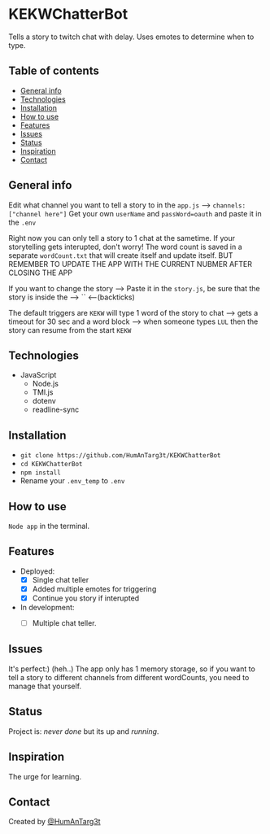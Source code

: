 # KEKWChatterBot 
 Tells a story to twitch chat with delay.
 Uses emotes to determine when to type.
 
## Table of contents
* [General info](#general-info)
* [Technologies](#technologies)
* [Installation](#Installation)
* [How to use](#How-to-use)
* [Features](#features)
* [Issues](#issues)
* [Status](#status)
* [Inspiration](#inspiration)
* [Contact](#contact)
 
## General info
Edit what channel you want to tell a story to in the `app.js` --> `channels: ["channel here"]`
Get your own `userName` and `passWord=oauth` and paste it in the `.env`

Right now you can only tell a story to 1 chat at the sametime.
If your storytelling gets interupted, don't worry!
The word count is saved in a separate `wordCount.txt` that will create itself and update itself. BUT REMEMBER TO UPDATE THE APP WITH THE CURRENT NUBMER AFTER CLOSING THE APP

If you want to change the story --> Paste it in the `story.js`, be sure that the story is inside the   --> `` <--(backticks)

The default triggers are `KEKW` will type 1 word of the story to chat --> gets a timeout for 30 sec and a word block --> when someone types `LUL` then the story can resume from the start `KEKW`

## Technologies
* JavaScript 
     * Node.js
     * TMI.js
     * dotenv
     * readline-sync


 
## Installation
* `git clone https://github.com/HumAnTarg3t/KEKWChatterBot`
* `cd KEKWChatterBot`
* `npm install`
* Rename your `.env_temp` to `.env`
 
## How to use
`Node app` in the terminal.

 
## Features
* Deployed:
     * [X] Single chat teller
     * [X] Added multiple emotes for triggering
     * [X] Continue you story if interupted

* In development:
     * [ ] Multiple chat teller.
     
  

 
## Issues
It's perfect:) (heh..)
The app only has 1 memory storage, so if you want to tell a story to different channels from different wordCounts, you need to manage that yourself.
 
 
## Status
Project is: _never done_ but its up and _running_.

 
## Inspiration
The urge for learning.
 
## Contact
Created by [@HumAnTarg3t](https://github.com/HumAnTarg3t)
 
 

